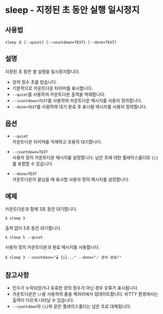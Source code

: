# sleep - 지정된 초 동안 실행 일시정지

## 사용법

    sleep 초 [--quiet] [--countdown=TEXT] [--done=TEXT]


## 설명

지정된 초 동안 셸 실행을 일시정지합니다.

- 양의 정수 초를 받습니다.
- 기본적으로 카운트다운 타이머를 표시합니다.
- `--quiet`를 사용하여 카운트다운 출력을 억제합니다.
- `--countdown=TEXT`를 사용하여 카운트다운 메시지를 사용자 정의합니다.
- `--done=TEXT`를 사용하여 대기 완료 후 표시될 메시지를 사용자 정의합니다.


## 옵션

- `--quiet`  
  카운트다운 타이머를 억제하고 조용히 대기합니다.

- `--countdown=TEXT`  
  사용자 정의 카운트다운 메시지를 설정합니다. 남은 초에 대한 플레이스홀더로 `{i}`를 포함할 수 있습니다.

- `--done=TEXT`  
  카운트다운이 끝났을 때 표시할 사용자 정의 메시지를 설정합니다.


## 예제

카운트다운과 함께 3초 동안 대기합니다.

```shell
$ sleep 3
```

출력 없이 5초 동안 대기합니다.

```shell
$ sleep 5 --quiet
```

사용자 정의 카운트다운과 완료 메시지를 사용합니다.

```shell
$ sleep 3 --countdown="⌛ {i}..." --done="✅ 준비 완료!"
```


## 참고사항

- 인수가 누락되었거나 유효한 양의 정수가 아닌 경우 오류가 표시됩니다.
- 카운트다운은 `\r`을 사용하여 줄을 제자리에서 업데이트합니다. 비TTY 환경에서는 출력이 다르게 나타날 수 있습니다.
- `--countdown`의 `{i}`와 같은 플레이스홀더는 남은 초로 대체됩니다.
